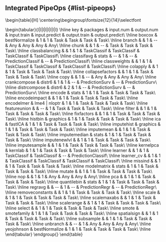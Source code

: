 
## Integrated PipeOps {#list-pipeops}

\begin{table}[H]
\centering\begingroup\fontsize{12}{14}\selectfont

\begin{tabular}{l|l|l|l|l|l|l|l}
\hline
key & packages & input.num & output.num & input.train & input.predict & output.train & output.predict\\
\hline
boxcox & bestNormalize & 1 & 1 & Task & Task & Task & Task\\
\hline
branch &  & 1 & -- & Any & Any & Any & Any\\
\hline
chunk &  & 1 & -- & Task & Task & Task & Task\\
\hline
classbalancing &  & 1 & 1 & TaskClassif & TaskClassif & TaskClassif & TaskClassif\\
\hline
classifavg & stats & -- & 1 & -- & PredictionClassif & -- & PredictionClassif\\
\hline
classweights &  & 1 & 1 & TaskClassif & TaskClassif & TaskClassif & TaskClassif\\
\hline
colapply &  & 1 & 1 & Task & Task & Task & Task\\
\hline
collapsefactors &  & 1 & 1 & Task & Task & Task & Task\\
\hline
copy &  & 1 & -- & Any & Any & Any & Any\\
\hline
crankcompose & distr6 & 1 & 1 & -- & PredictionSurv & -- & PredictionSurv\\
\hline
distrcompose & distr6 & 2 & 1 & -- & PredictionSurv & -- & PredictionSurv\\
\hline
encode & stats & 1 & 1 & Task & Task & Task & Task\\
\hline
encodeimpact &  & 1 & 1 & Task & Task & Task & Task\\
\hline
encodelmer & lme4 | nloptr & 1 & 1 & Task & Task & Task & Task\\
\hline
featureunion &  & -- & 1 & Task & Task & Task & Task\\
\hline
filter &  & 1 & 1 & Task & Task & Task & Task\\
\hline
fixfactors &  & 1 & 1 & Task & Task & Task & Task\\
\hline
histbin & graphics & 1 & 1 & Task & Task & Task & Task\\
\hline
ica & fastICA & 1 & 1 & Task & Task & Task & Task\\
\hline
imputehist & graphics & 1 & 1 & Task & Task & Task & Task\\
\hline
imputemean &  & 1 & 1 & Task & Task & Task & Task\\
\hline
imputemedian & stats & 1 & 1 & Task & Task & Task & Task\\
\hline
imputenewlvl &  & 1 & 1 & Task & Task & Task & Task\\
\hline
imputesample &  & 1 & 1 & Task & Task & Task & Task\\
\hline
kernelpca & kernlab & 1 & 1 & Task & Task & Task & Task\\
\hline
learner &  & 1 & 1 & TaskClassif & TaskClassif & -- & PredictionClassif\\
\hline
learner\_cv &  & 1 & 1 & TaskClassif & TaskClassif & TaskClassif & TaskClassif\\
\hline
missind &  & 1 & 1 & Task & Task & Task & Task\\
\hline
modelmatrix & stats & 1 & 1 & Task & Task & Task & Task\\
\hline
mutate &  & 1 & 1 & Task & Task & Task & Task\\
\hline
nop &  & 1 & 1 & Any & Any & Any & Any\\
\hline
pca &  & 1 & 1 & Task & Task & Task & Task\\
\hline
quantilebin & stats & 1 & 1 & Task & Task & Task & Task\\
\hline
regravg &  & -- & 1 & -- & PredictionRegr & -- & PredictionRegr\\
\hline
removeconstants &  & 1 & 1 & Task & Task & Task & Task\\
\hline
scale &  & 1 & 1 & Task & Task & Task & Task\\
\hline
scalemaxabs &  & 1 & 1 & Task & Task & Task & Task\\
\hline
scalerange &  & 1 & 1 & Task & Task & Task & Task\\
\hline
select &  & 1 & 1 & Task & Task & Task & Task\\
\hline
smote & smotefamily & 1 & 1 & Task & Task & Task & Task\\
\hline
spatialsign &  & 1 & 1 & Task & Task & Task & Task\\
\hline
subsample &  & 1 & 1 & Task & Task & Task & Task\\
\hline
unbranch &  & -- & 1 & Any & Any & Any & Any\\
\hline
yeojohnson & bestNormalize & 1 & 1 & Task & Task & Task & Task\\
\hline
\end{tabular}
\endgroup{}
\end{table}

